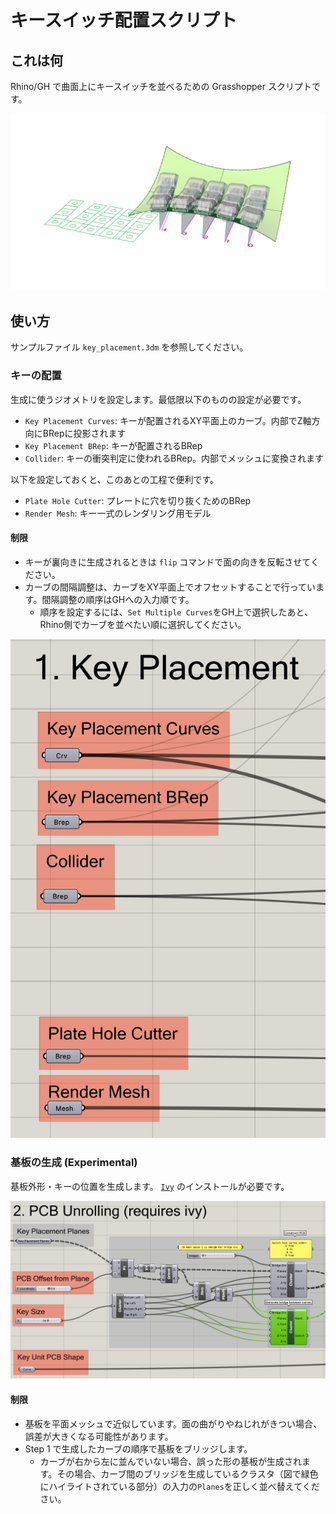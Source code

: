 # キースイッチ配置スクリプト

## これは何 

Rhino/GH で曲面上にキースイッチを並べるための Grasshopper スクリプトです。

![screenshot](doc/image/key_placement_result.png)

## 使い方

サンプルファイル `key_placement.3dm` を参照してください。

### キーの配置

生成に使うジオメトリを設定します。最低限以下のものの設定が必要です。

* `Key Placement Curves`: キーが配置されるXY平面上のカーブ。内部でZ軸方向にBRepに投影されます
* `Key Placement BRep`: キーが配置されるBRep
* `Collider`: キーの衝突判定に使われるBRep。内部でメッシュに変換されます

以下を設定しておくと、このあとの工程で便利です。

* `Plate Hole Cutter`: プレートに穴を切り抜くためのBRep
* `Render Mesh`: キー一式のレンダリング用モデル


#### 制限

* キーが裏向きに生成されるときは `flip` コマンドで面の向きを反転させてください。
* カーブの間隔調整は、カーブをXY平面上でオフセットすることで行っています。間隔調整の順序はGHへの入力順です。
    * 順序を設定するには、`Set Multiple Curves`をGH上で選択したあと、Rhino側でカーブを並べたい順に選択してください。

![GH input section](doc/image/gh_input_step1.png)

### 基板の生成 (Experimental)

基板外形・キーの位置を生成します。 [`Ivy`](https://www.food4rhino.com/en/app/ivy) のインストールが必要です。

![GH input section](doc/image/gh_input_step2.png)

#### 制限

* 基板を平面メッシュで近似しています。面の曲がりやねじれがきつい場合、誤差が大きくなる可能性があります。
* Step 1 で生成したカーブの順序で基板をブリッジします。
    * カーブが右から左に並んでいない場合、誤った形の基板が生成されます。その場合、カーブ間のブリッジを生成しているクラスタ（図で緑色にハイライトされている部分）の入力の`Planes`を正しく並べ替えてください。

